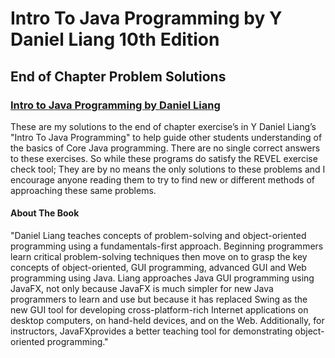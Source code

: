 # Intro To Java Programming by Y Daniel Liang 10th Edition 
## End of Chapter Problem Solutions 

### <a href="https://www.amazon.com/Intro-Java-Programming-Comprehensive-Version/dp/0133761312">Intro to Java Programming by Daniel Liang</a>

These are my solutions to the end of chapter exercise’s in
Y Daniel Liang’s "Intro To Java Programming" to 
help guide other students understanding of the basics of
Core Java programming. There are no single correct answers
to these exercises. So while these programs do satisfy the REVEL
exercise check tool; They are by no means the only solutions to these 
problems and I encourage anyone reading them to try to find new or different 
methods of approaching these same problems.


#### About The Book
"Daniel Liang teaches concepts of problem-solving and object-oriented programming using a fundamentals-first approach. Beginning programmers learn critical problem-solving techniques then move on to grasp the key concepts of object-oriented, GUI programming, advanced GUI and Web programming using Java. Liang approaches Java GUI programming using JavaFX, not only because JavaFX is much simpler for new Java programmers to learn and use but because it has replaced Swing as the new GUI tool for developing cross-platform-rich Internet applications on desktop computers, on hand-held devices, and on the Web. Additionally, for instructors, JavaFXprovides a better teaching tool for demonstrating object-oriented programming."
